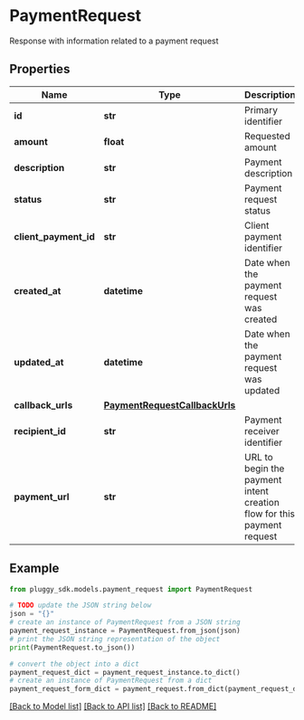# PaymentRequest

Response with information related to a payment request

## Properties

Name | Type | Description | Notes
------------ | ------------- | ------------- | -------------
**id** | **str** | Primary identifier | 
**amount** | **float** | Requested amount | 
**description** | **str** | Payment description | [optional] 
**status** | **str** | Payment request status | 
**client_payment_id** | **str** | Client payment identifier | [optional] 
**created_at** | **datetime** | Date when the payment request was created | 
**updated_at** | **datetime** | Date when the payment request was updated | 
**callback_urls** | [**PaymentRequestCallbackUrls**](PaymentRequestCallbackUrls.md) |  | [optional] 
**recipient_id** | **str** | Payment receiver identifier | [optional] 
**payment_url** | **str** | URL to begin the payment intent creation flow for this payment request | 

## Example

```python
from pluggy_sdk.models.payment_request import PaymentRequest

# TODO update the JSON string below
json = "{}"
# create an instance of PaymentRequest from a JSON string
payment_request_instance = PaymentRequest.from_json(json)
# print the JSON string representation of the object
print(PaymentRequest.to_json())

# convert the object into a dict
payment_request_dict = payment_request_instance.to_dict()
# create an instance of PaymentRequest from a dict
payment_request_form_dict = payment_request.from_dict(payment_request_dict)
```
[[Back to Model list]](../README.md#documentation-for-models) [[Back to API list]](../README.md#documentation-for-api-endpoints) [[Back to README]](../README.md)


